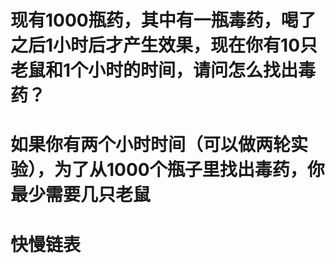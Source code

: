 # 现有1000瓶药，其中有一瓶毒药，喝了之后1小时后才产生效果，现在你有10只老鼠和1个小时的时间，请问怎么找出毒药？
# 如果你有两个小时时间（可以做两轮实验），为了从1000个瓶子里找出毒药，你最少需要几只老鼠
# 快慢链表